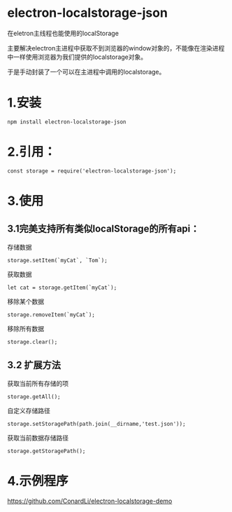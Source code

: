 # electron-localstorage-json
在eletron主线程也能使用的localStorage


主要解决electron主进程中获取不到浏览器的window对象的，不能像在渲染进程中一样使用浏览器为我们提供的localstorage对象。


于是手动封装了一个可以在主进程中调用的localstorage。

# 1.安装

```
npm install electron-localstorage-json
```
# 2.引用：
```
const storage = require('electron-localstorage-json');
```

# 3.使用

## 3.1完美支持所有类似localStorage的所有api：

存储数据
```
storage.setItem(`myCat`, `Tom`);
```
获取数据
```
let cat = storage.getItem(`myCat`);
```
移除某个数据
```
storage.removeItem(`myCat`);
```
移除所有数据
```
storage.clear();
```

## 3.2 扩展方法

获取当前所有存储的项
```
storage.getAll();
```
自定义存储路径
```
storage.setStoragePath(path.join(__dirname,'test.json'));
```
获取当前数据存储路径
```
storage.getStoragePath();
```

# 4.示例程序

https://github.com/ConardLi/electron-localstorage-demo
